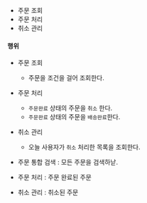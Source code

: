 - 주문 조회
- 주문 처리
- 취소 관리

#### 행위
- 주문 조회
	- 주문을 조건을 걸어 조회한다.
- 주문 처리
	- `주문완료` 상태의 주문을 `취소` 한다.
	- `주문완료` 상태의 주문을 `배송완료`한다.
- 취소 관리
	- 오늘 사용자가 `취소` 처리한 목록을 조회한다.



- 주문 통합 검색 : 모든 주문을 검색하낟.
- 주문 처리 : 주문 완료된 주문
- 취소 관리 : 취소된 주문